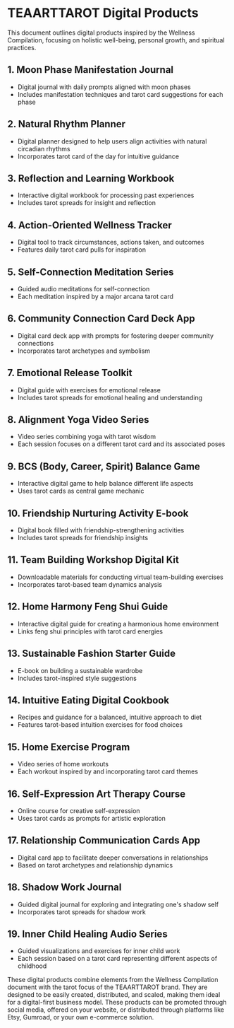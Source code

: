 # TEAARTTAROT Digital Products

This document outlines digital products inspired by the Wellness Compilation, focusing on holistic well-being, personal growth, and spiritual practices.

## 1. Moon Phase Manifestation Journal
- Digital journal with daily prompts aligned with moon phases
- Includes manifestation techniques and tarot card suggestions for each phase

## 2. Natural Rhythm Planner
- Digital planner designed to help users align activities with natural circadian rhythms
- Incorporates tarot card of the day for intuitive guidance

## 3. Reflection and Learning Workbook
- Interactive digital workbook for processing past experiences
- Includes tarot spreads for insight and reflection

## 4. Action-Oriented Wellness Tracker
- Digital tool to track circumstances, actions taken, and outcomes
- Features daily tarot card pulls for inspiration

## 5. Self-Connection Meditation Series
- Guided audio meditations for self-connection
- Each meditation inspired by a major arcana tarot card

## 6. Community Connection Card Deck App
- Digital card deck app with prompts for fostering deeper community connections
- Incorporates tarot archetypes and symbolism

## 7. Emotional Release Toolkit
- Digital guide with exercises for emotional release
- Includes tarot spreads for emotional healing and understanding

## 8. Alignment Yoga Video Series
- Video series combining yoga with tarot wisdom
- Each session focuses on a different tarot card and its associated poses

## 9. BCS (Body, Career, Spirit) Balance Game
- Interactive digital game to help balance different life aspects
- Uses tarot cards as central game mechanic

## 10. Friendship Nurturing Activity E-book
- Digital book filled with friendship-strengthening activities
- Includes tarot spreads for friendship insights

## 11. Team Building Workshop Digital Kit
- Downloadable materials for conducting virtual team-building exercises
- Incorporates tarot-based team dynamics analysis

## 12. Home Harmony Feng Shui Guide
- Interactive digital guide for creating a harmonious home environment
- Links feng shui principles with tarot card energies

## 13. Sustainable Fashion Starter Guide
- E-book on building a sustainable wardrobe
- Includes tarot-inspired style suggestions

## 14. Intuitive Eating Digital Cookbook
- Recipes and guidance for a balanced, intuitive approach to diet
- Features tarot-based intuition exercises for food choices

## 15. Home Exercise Program
- Video series of home workouts
- Each workout inspired by and incorporating tarot card themes

## 16. Self-Expression Art Therapy Course
- Online course for creative self-expression
- Uses tarot cards as prompts for artistic exploration

## 17. Relationship Communication Cards App
- Digital card app to facilitate deeper conversations in relationships
- Based on tarot archetypes and relationship dynamics

## 18. Shadow Work Journal
- Guided digital journal for exploring and integrating one's shadow self
- Incorporates tarot spreads for shadow work

## 19. Inner Child Healing Audio Series
- Guided visualizations and exercises for inner child work
- Each session based on a tarot card representing different aspects of childhood

These digital products combine elements from the Wellness Compilation document with the tarot focus of the TEAARTTAROT brand. They are designed to be easily created, distributed, and scaled, making them ideal for a digital-first business model. These products can be promoted through social media, offered on your website, or distributed through platforms like Etsy, Gumroad, or your own e-commerce solution.